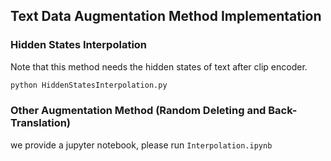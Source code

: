 ## Text Data Augmentation Method Implementation

### Hidden States Interpolation

Note that this method needs the hidden states of text after clip encoder.

```bash
python HiddenStatesInterpolation.py
```

### Other Augmentation Method (Random Deleting and Back-Translation)

we provide a jupyter notebook, please run `Interpolation.ipynb`